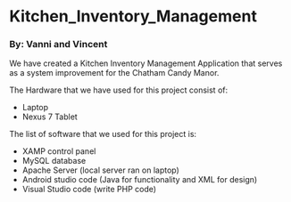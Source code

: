 # Kitchen_Inventory_Management #

### By: Vanni and Vincent ###

We have created a Kitchen Inventory Management Application that serves as a system improvement for the Chatham Candy Manor.

The Hardware that we have used for this project consist of:

* Laptop
* Nexus 7 Tablet

The list of software that we used for this project is:

* XAMP control panel
* MySQL database
* Apache Server (local server ran on laptop)
* Android studio code (Java for functionality and XML for design)
* Visual Studio code (write PHP code)




